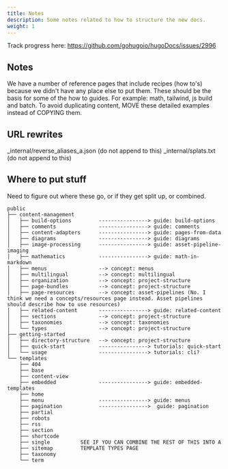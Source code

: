 ```yaml
---
title: Notes
description: Some notes related to how to structure the new docs.
weight: 1
---
```


Track progress here:
<https://github.com/gohugoio/hugoDocs/issues/2996>

## Notes

We have a number of reference pages that include recipes (how to's) because we didn't have any place else to put them. These should be the basis for some of the how to guides. For example: math, tailwind, js build and batch. To avoid duplicating content, MOVE these detailed examples instead of COPYING them.

## URL rewrites

_internal/reverse_aliases_a.json (do not append to this)
_internal/splats.txt (do not append to this)

## Where to put stuff

Need to figure out where these go, or if they get split up, or combined.

```tree
public
├── content-management
│   ├── build-options         ----------------> guide: build-options
│   ├── comments              ----------------> guide: comments
│   ├── content-adapters      ----------------> guide: pages-from-data
│   ├── diagrams              ----------------> guide: diagrams
│   ├── image-processing      ----------------> guide: asset-pipeline-imaging
│   ├── mathematics           ----------------> guide: math-in-markdown
│   ├── menus                 --> concept: menus
│   ├── multilingual          --> concept: multilingual
│   ├── organization          --> concept: project-structure
│   ├── page-bundles          --> concept: project-structure
│   ├── page-resources        --> concept: asset-pipelines (No. I think we need a concepts/resources page instead. Asset pipelines should describe how to use resources)
│   ├── related-content       ----------------> guide: related-content
│   ├── sections              --> concept: project-structure
│   ├── taxonomies            --> concept: taxonomies
│   └── types                 --> concept: project-structure
├── getting-started
│   ├── directory-structure   --> concept: project-structure
│   ├── quick-start           ----------------> tutorials: quick-start
│   └── usage                 ----------------> tutorials: cli?
└── templates
    ├── 404
    ├── base
    ├── content-view
    ├── embedded              ----------------> guide: embedded-templates
    ├── home
    ├── menu                  ----------------> guide: menus
    ├── pagination            ---------------->  guide: pagination
    ├── partial
    ├── robots
    ├── rss
    ├── section
    ├── shortcode
    ├── single          SEE IF YOU CAN COMBINE THE REST OF THIS INTO A
    ├── sitemap         TEMPLATE TYPES PAGE
    ├── taxonomy
    └── term
```
